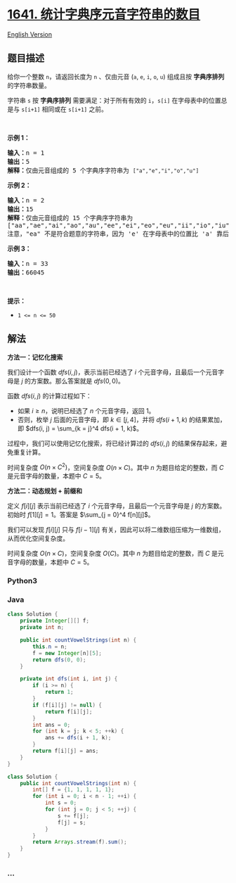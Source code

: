 # [1641. 统计字典序元音字符串的数目](https://leetcode.cn/problems/count-sorted-vowel-strings)

[English Version](/solution/1600-1699/1641.Count%20Sorted%20Vowel%20Strings/README_EN.md)

## 题目描述

<!-- 这里写题目描述 -->

<p>给你一个整数 <code>n</code>，请返回长度为 <code>n</code> 、仅由元音 (<code>a</code>, <code>e</code>, <code>i</code>, <code>o</code>, <code>u</code>) 组成且按 <strong>字典序排列</strong> 的字符串数量。</p>

<p>字符串 <code>s</code> 按 <strong>字典序排列</strong> 需要满足：对于所有有效的 <code>i</code>，<code>s[i]</code> 在字母表中的位置总是与 <code>s[i+1]</code> 相同或在 <code>s[i+1]</code> 之前。</p>

<p> </p>

<p><strong>示例 1：</strong></p>

<pre>
<strong>输入：</strong>n = 1
<strong>输出：</strong>5
<strong>解释：</strong>仅由元音组成的 5 个字典序字符串为 <code>["a","e","i","o","u"]</code>
</pre>

<p><strong>示例 2：</strong></p>

<pre>
<strong>输入：</strong>n = 2
<strong>输出：</strong>15
<strong>解释：</strong>仅由元音组成的 15 个字典序字符串为
["aa","ae","ai","ao","au","ee","ei","eo","eu","ii","io","iu","oo","ou","uu"]
注意，"ea" 不是符合题意的字符串，因为 'e' 在字母表中的位置比 'a' 靠后
</pre>

<p><strong>示例 3：</strong></p>

<pre>
<strong>输入：</strong>n = 33
<strong>输出：</strong>66045
</pre>

<p> </p>

<p><strong>提示：</strong></p>

<ul>
	<li><code>1 <= n <= 50</code> </li>
</ul>

## 解法

<!-- 这里可写通用的实现逻辑 -->

**方法一：记忆化搜索**

我们设计一个函数 $dfs(i, j)$，表示当前已经选了 $i$ 个元音字母，且最后一个元音字母是 $j$ 的方案数。那么答案就是 $dfs(0, 0)$。

函数 $dfs(i, j)$ 的计算过程如下：

-   如果 $i \ge n$，说明已经选了 $n$ 个元音字母，返回 $1$。
-   否则，枚举 $j$ 后面的元音字母，即 $k \in [j, 4]$，并将 $dfs(i + 1, k)$ 的结果累加，即 $dfs(i, j) = \sum_{k = j}^4 dfs(i + 1, k)$。

过程中，我们可以使用记忆化搜索，将已经计算过的 $dfs(i, j)$ 的结果保存起来，避免重复计算。

时间复杂度 $O(n \times C^2)$，空间复杂度 $O(n \times C)$。其中 $n$ 为题目给定的整数，而 $C$ 是元音字母的数量，本题中 $C = 5$。

**方法二：动态规划 + 前缀和**

定义 $f[i][j]$ 表示当前已经选了 $i$ 个元音字母，且最后一个元音字母是 $j$ 的方案数。初始时 $f[1][j]=1$。答案是 $\sum_{j = 0}^4 f[n][j]$。

我们可以发现 $f[i][j]$ 只与 $f[i - 1][j]$ 有关，因此可以将二维数组压缩为一维数组，从而优化空间复杂度。

时间复杂度 $O(n \times C)$，空间复杂度 $O(C)$。其中 $n$ 为题目给定的整数，而 $C$ 是元音字母的数量，本题中 $C = 5$。

<!-- tabs:start -->

### **Python3**

<!-- 这里可写当前语言的特殊实现逻辑 -->





### **Java**

<!-- 这里可写当前语言的特殊实现逻辑 -->

```java
class Solution {
    private Integer[][] f;
    private int n;

    public int countVowelStrings(int n) {
        this.n = n;
        f = new Integer[n][5];
        return dfs(0, 0);
    }

    private int dfs(int i, int j) {
        if (i >= n) {
            return 1;
        }
        if (f[i][j] != null) {
            return f[i][j];
        }
        int ans = 0;
        for (int k = j; k < 5; ++k) {
            ans += dfs(i + 1, k);
        }
        return f[i][j] = ans;
    }
}
```

```java
class Solution {
    public int countVowelStrings(int n) {
        int[] f = {1, 1, 1, 1, 1};
        for (int i = 0; i < n - 1; ++i) {
            int s = 0;
            for (int j = 0; j < 5; ++j) {
                s += f[j];
                f[j] = s;
            }
        }
        return Arrays.stream(f).sum();
    }
}
```













### **...**

```

```


